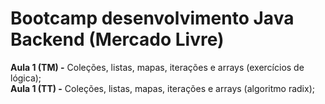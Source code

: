 # Bootcamp desenvolvimento Java Backend (Mercado Livre)

**Aula 1 (TM) -** Coleções, listas, mapas, iterações e arrays (exercícios de lógica);  
**Aula 1 (TT) -** Coleções, listas, mapas, iterações e arrays (algoritmo radix);  
